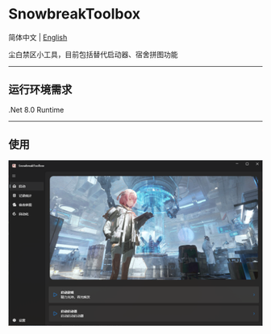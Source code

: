 # SnowbreakToolbox

简体中文 | [English](Document/README_en.md)

尘白禁区小工具，目前包括替代启动器、宿舍拼图功能

---

## 运行环境需求

.Net 8.0 Runtime

---

## 使用

![loading-ag-1133](Document/Images/Display.png)
